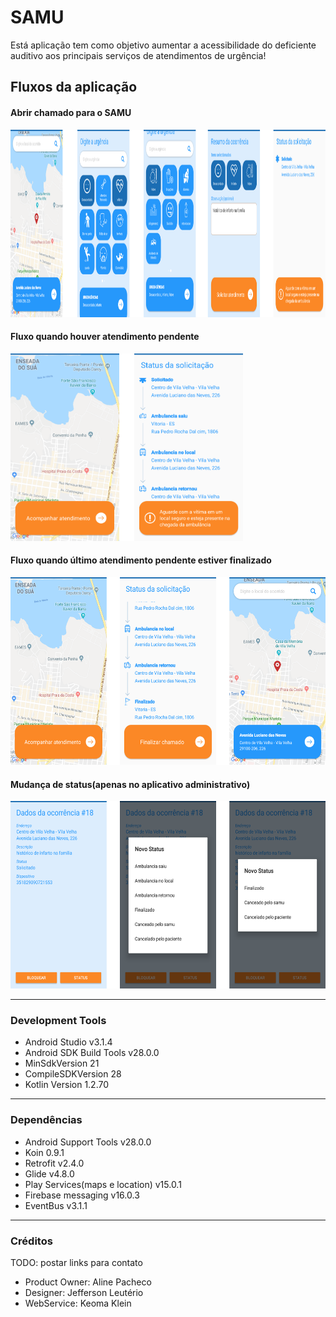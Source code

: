 # SAMU
Está aplicação tem como objetivo aumentar a acessibilidade do deficiente auditivo aos principais serviços de atendimentos de urgência!

## Fluxos da aplicação
#### Abrir chamado para o SAMU
<img src="wiki/fluxo_abrir_chamada.png" height="300"/>

#### Fluxo quando houver atendimento pendente
<img src="wiki/atendimento_pendente.png" height="300"/>

#### Fluxo quando último atendimento pendente estiver finalizado
<img src="wiki/atendimento_finalizado.png" height="300"/>

#### Mudança de status(apenas no aplicativo administrativo)
<img src="wiki/adm_alterar_status.png" height="300"/>

--------------------

### Development Tools
* Android Studio v3.1.4
* Android SDK Build Tools v28.0.0
* MinSdkVersion 21
* CompileSDKVersion 28
* Kotlin Version 1.2.70

--------------------

### Dependências
* Android Support Tools v28.0.0
* Koin 0.9.1
* Retrofit v2.4.0
* Glide v4.8.0
* Play Services(maps e location) v15.0.1
* Firebase messaging v16.0.3
* EventBus v3.1.1

--------------------

### Créditos
TODO: postar links para contato
* Product Owner: Aline Pacheco
* Designer: Jefferson Leutério
* WebService: Keoma Klein


